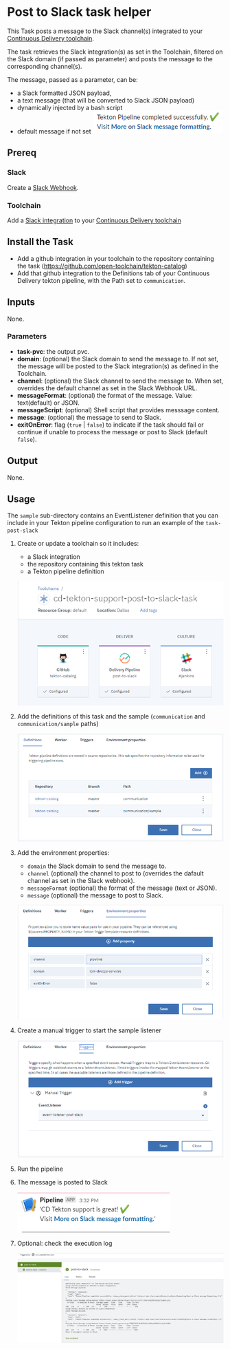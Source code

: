 # Post to Slack task helper
This Task posts a message to the Slack channel(s) integrated to your [Continuous Delivery toolchain](https://cloud.ibm.com/docs/services/ContinuousDelivery?topic=ContinuousDelivery-integrations#slack).

The task retrieves the Slack integration(s) as set in the Toolchain,
filtered on the Slack domain (if passed as parameter) and posts the message to the corresponding channel(s).

The message, passed as a parameter, can be:
- a Slack formatted JSON payload,
- a text message (that will be converted to Slack JSON payload)
- dynamically injected by a bash script
- default message if not set
![Default value](./sample/default-message.png)

## Prereq
### Slack
Create a [Slack Webhook](https://api.slack.com/messaging/webhooks).
### Toolchain
Add a [Slack integration](https://cloud.ibm.com/docs/services/ContinuousDelivery?topic=ContinuousDelivery-integrations#slack) to your [Continuous Delivery toolchain](https://cloud.ibm.com/docs/services/ContinuousDelivery?topic=ContinuousDelivery-toolchains-using)
## Install the Task
- Add a github integration in your toolchain to the repository containing the task (https://github.com/open-toolchain/tekton-catalog)
- Add that github integration to the Definitions tab of your Continuous Delivery tekton pipeline, with the Path set to `communication`.

## Inputs
None.
### Parameters

* **task-pvc**: the output pvc.
* **domain**: (optional) the Slack domain to send the message to. If not set, the message will be posted to the Slack integration(s) as defined in the Toolchain.
* **channel**: (optional) the Slack channel to send the message to. When set, overrides the default channel as set in the Slack Webhook URL.
* **messageFormat**: (optional) the format of the message. Value: text(default) or JSON.
* **messageScript**: (optional) Shell script that provides messsage content.
* **message**: (optional) the message to send to Slack.
* **exitOnError**: flag (`true` | `false`) to indicate if the task should fail or continue if unable to process the message or post to Slack (default `false`).

## Output
None.

## Usage
The `sample` sub-directory contains an EventListener definition that you can include in your Tekton pipeline configuration to run an example of the `task-post-slack`

1) Create or update a toolchain so it includes:
   - a Slack integration
   - the repository containing this tekton task
   - a Tekton pipeline definition

   ![Toolchain overview](./sample/sample-toolchain-overview.png)

2) Add the definitions of this task and the sample (`communication` and `communication/sample` paths)

   ![Tekton pipeline definitions](./sample/sample-tekton-pipeline-definitions.png)

3) Add the environment properties:

   - `domain` the Slack domain to send the message to.
   - `channel` (optional) the channel to post to (overrides the dafault channel as set in the Slack webhook).
   - `messageFormat` (optional) the format of the message (text or JSON).
   - `message` (optional) the message to post to Slack.

   ![Tekton pipeline environment properties](./sample/sample-tekton-pipeline-environment-properties.png)

4) Create a manual trigger to start the sample listener

   ![Tekton pipeline sample trigger](./sample/sample-tekton-pipeline-sample-triggers.png)

5) Run the pipeline

6) The message is posted to Slack

   ![sample message](./sample/sample-message.png)

7) Optional: check the execution log

   ![Tekton pipeline sample trigger](./sample/sample-log.png)